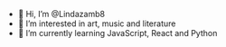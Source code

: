 - 👋 Hi, I’m @Lindazamb8
- 👀 I’m interested in art, music and literature
- 🌱 I’m currently learning JavaScript, React and Python
<!---
- 💞️ I’m looking to collaborate on ...
- 📫 How to reach me ...
- 😄 Pronouns: ...
- ⚡ Fun fact: ...

<!---
Lindazamb8/Lindazamb8 is a ✨ special ✨ repository because its `README.md` (this file) appears on your GitHub profile.
You can click the Preview link to take a look at your changes.
--->
